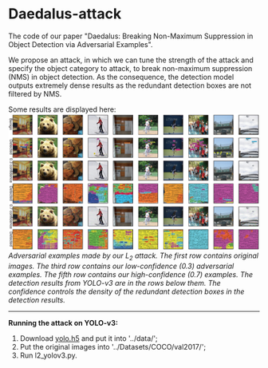 # Daedalus-attack
The code of our paper "Daedalus: Breaking Non-Maximum Suppression in Object Detection via Adversarial Examples".

We propose an attack, in which we can tune the strength of the attack and specify the object category to attack, to break non-maximum suppression (NMS) in object detection. As the consequence, the detection model outputs extremely dense results as the redundant detection boxes are not filtered by NMS.

Some results are displayed here:
![Alt text](resources/l2attack.jpg)
*Adversarial examples made by our $L_2$ attack. The first row contains original images. The third row contains our low-confidence (0.3) adversarial examples. The fifth row contains our high-confidence (0.7) examples. The detection results from YOLO-v3 are in the rows below them. The confidence controls the density of the redundant detection boxes in the detection results.*

---

**Running the attack on YOLO-v3:**
1. Download [yolo.h5](https://1drv.ms/u/s!AqftEu9YAdEGidZ7vEm-4v4c2sV-Lw) and put it into '../data/';
2. Put the original images into '../Datasets/COCO/val2017/';
3. Run l2_yolov3.py.
